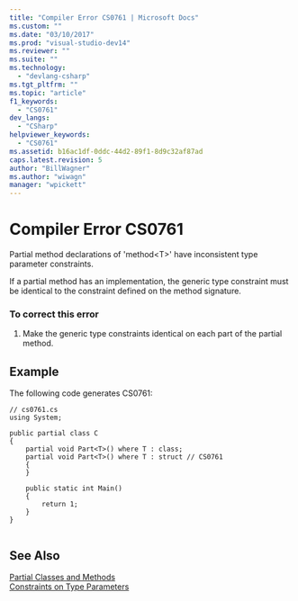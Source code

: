 ```yaml
---
title: "Compiler Error CS0761 | Microsoft Docs"
ms.custom: ""
ms.date: "03/10/2017"
ms.prod: "visual-studio-dev14"
ms.reviewer: ""
ms.suite: ""
ms.technology: 
  - "devlang-csharp"
ms.tgt_pltfrm: ""
ms.topic: "article"
f1_keywords: 
  - "CS0761"
dev_langs: 
  - "CSharp"
helpviewer_keywords: 
  - "CS0761"
ms.assetid: b16ac1df-0ddc-44d2-89f1-8d9c32af87ad
caps.latest.revision: 5
author: "BillWagner"
ms.author: "wiwagn"
manager: "wpickett"
---
```

# Compiler Error CS0761
Partial method declarations of 'method\<T>' have inconsistent type parameter constraints.  
  
 If a partial method has an implementation, the generic type constraint must be identical to the constraint defined on the method signature.  
  
### To correct this error  
  
1.  Make the generic type constraints identical on each part of the partial method.  
  
## Example  
 The following code generates CS0761:  
  
```  
// cs0761.cs  
using System;  
  
public partial class C  
{  
    partial void Part<T>() where T : class;  
    partial void Part<T>() where T : struct // CS0761  
    {  
    }  
  
    public static int Main()  
    {  
        return 1;  
    }  
}  
  
```  
  
## See Also  
 [Partial Classes and Methods](../../csharp/programming-guide/classes-and-structs/partial-classes-and-methods.md)   
 [Constraints on Type Parameters](../../csharp/programming-guide/generics/constraints-on-type-parameters.md)